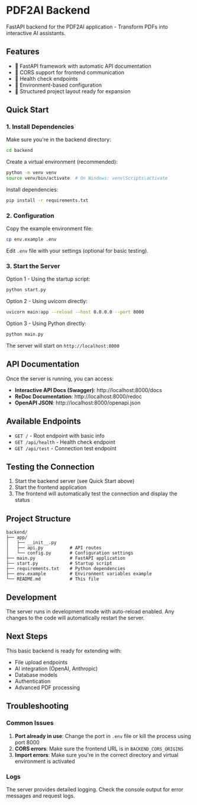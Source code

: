 # PDF2AI Backend

FastAPI backend for the PDF2AI application - Transform PDFs into interactive AI assistants.

## Features

- 🚀 FastAPI framework with automatic API documentation
- 🔄 CORS support for frontend communication
- 🏥 Health check endpoints
- 🔧 Environment-based configuration
- 📁 Structured project layout ready for expansion

## Quick Start

### 1. Install Dependencies

Make sure you're in the backend directory:

```bash
cd backend
```

Create a virtual environment (recommended):

```bash
python -m venv venv
source venv/bin/activate  # On Windows: venv\Scripts\activate
```

Install dependencies:

```bash
pip install -r requirements.txt
```

### 2. Configuration

Copy the example environment file:

```bash
cp env.example .env
```

Edit `.env` file with your settings (optional for basic testing).

### 3. Start the Server

Option 1 - Using the startup script:
```bash
python start.py
```

Option 2 - Using uvicorn directly:
```bash
uvicorn main:app --reload --host 0.0.0.0 --port 8000
```

Option 3 - Using Python directly:
```bash
python main.py
```

The server will start on `http://localhost:8000`

## API Documentation

Once the server is running, you can access:

- **Interactive API Docs (Swagger)**: http://localhost:8000/docs
- **ReDoc Documentation**: http://localhost:8000/redoc
- **OpenAPI JSON**: http://localhost:8000/openapi.json

## Available Endpoints

- `GET /` - Root endpoint with basic info
- `GET /api/health` - Health check endpoint
- `GET /api/test` - Connection test endpoint

## Testing the Connection

1. Start the backend server (see Quick Start above)
2. Start the frontend application
3. The frontend will automatically test the connection and display the status

## Project Structure

```
backend/
├── app/
│   ├── __init__.py
│   ├── api.py          # API routes
│   └── config.py       # Configuration settings
├── main.py             # FastAPI application
├── start.py            # Startup script
├── requirements.txt    # Python dependencies
├── env.example         # Environment variables example
└── README.md           # This file
```

## Development

The server runs in development mode with auto-reload enabled. Any changes to the code will automatically restart the server.

## Next Steps

This basic backend is ready for extending with:
- File upload endpoints
- AI integration (OpenAI, Anthropic)
- Database models
- Authentication
- Advanced PDF processing

## Troubleshooting

### Common Issues

1. **Port already in use**: Change the port in `.env` file or kill the process using port 8000
2. **CORS errors**: Make sure the frontend URL is in `BACKEND_CORS_ORIGINS`
3. **Import errors**: Make sure you're in the correct directory and virtual environment is activated

### Logs

The server provides detailed logging. Check the console output for error messages and request logs. 